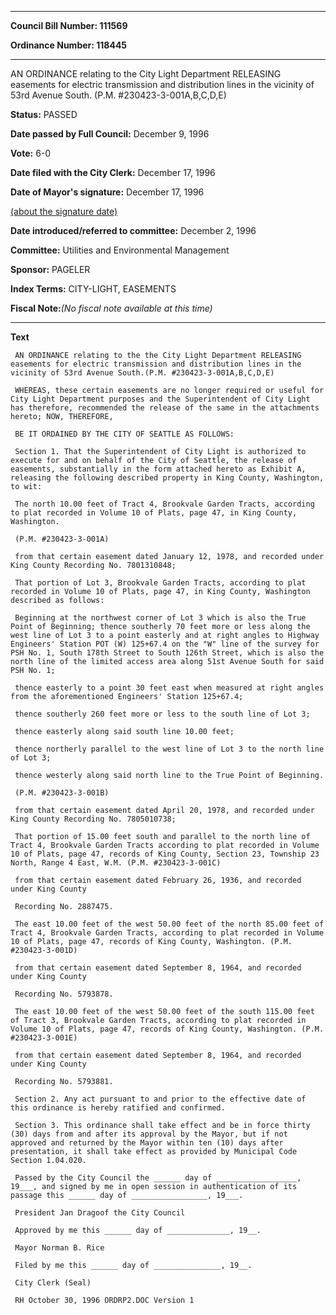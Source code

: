 

********

**Council Bill Number: 111569**
   
**Ordinance Number: 118445**
********

 AN ORDINANCE relating to the City Light Department RELEASING easements for electric transmission and distribution lines in the vicinity of 53rd Avenue South. (P.M. #230423-3-001A,B,C,D,E)

**Status:** PASSED
   
**Date passed by Full Council:** December 9, 1996
   
**Vote:** 6-0
   
**Date filed with the City Clerk:** December 17, 1996
   
**Date of Mayor's signature:** December 17, 1996
   
[(about the signature date)](/~public/approvaldate.htm)
   
   
   
**Date introduced/referred to committee:** December 2, 1996
   
**Committee:** Utilities and Environmental Management
   
**Sponsor:** PAGELER
   
   
**Index Terms:** CITY-LIGHT, EASEMENTS

**Fiscal Note:**_(No fiscal note available at this time)_

********

**Text**
   
```
 AN ORDINANCE relating to the the City Light Department RELEASING easements for electric transmission and distribution lines in the vicinity of 53rd Avenue South.(P.M. #230423-3-001A,B,C,D,E)

 WHEREAS, these certain easements are no longer required or useful for City Light Department purposes and the Superintendent of City Light has therefore, recommended the release of the same in the attachments hereto; NOW, THEREFORE,

 BE IT ORDAINED BY THE CITY OF SEATTLE AS FOLLOWS:

 Section 1. That the Superintendent of City Light is authorized to execute for and on behalf of the City of Seattle, the release of easements, substantially in the form attached hereto as Exhibit A, releasing the following described property in King County, Washington, to wit:

 The north 10.00 feet of Tract 4, Brookvale Garden Tracts, according to plat recorded in Volume 10 of Plats, page 47, in King County, Washington.

 (P.M. #230423-3-001A)

 from that certain easement dated January 12, 1978, and recorded under King County Recording No. 7801310848;

 That portion of Lot 3, Brookvale Garden Tracts, according to plat recorded in Volume 10 of Plats, page 47, in King County, Washington described as follows:

 Beginning at the northwest corner of Lot 3 which is also the True Point of Beginning; thence southerly 70 feet more or less along the west line of Lot 3 to a point easterly and at right angles to Highway Engineers' Station POT (W) 125+67.4 on the "W" line of the survey for PSH No. 1, South 178th Street to South 126th Street, which is also the north line of the limited access area along 51st Avenue South for said PSH No. 1;

 thence easterly to a point 30 feet east when measured at right angles from the aforementioned Engineers' Station 125+67.4;

 thence southerly 260 feet more or less to the south line of Lot 3;

 thence easterly along said south line 10.00 feet;

 thence northerly parallel to the west line of Lot 3 to the north line of Lot 3;

 thence westerly along said north line to the True Point of Beginning.

 (P.M. #230423-3-001B)

 from that certain easement dated April 20, 1978, and recorded under King County Recording No. 7805010738;

 That portion of 15.00 feet south and parallel to the north line of Tract 4, Brookvale Garden Tracts according to plat recorded in Volume 10 of Plats, page 47, records of King County, Section 23, Township 23 North, Range 4 East, W.M. (P.M. #230423-3-001C)

 from that certain easement dated February 26, 1936, and recorded under King County

 Recording No. 2887475.

 The east 10.00 feet of the west 50.00 feet of the north 85.00 feet of Tract 4, Brookvale Garden Tracts, according to plat recorded in Volume 10 of Plats, page 47, records of King County, Washington. (P.M. #230423-3-001D)

 from that certain easement dated September 8, 1964, and recorded under King County

 Recording No. 5793878.

 The east 10.00 feet of the west 50.00 feet of the south 115.00 feet of Tract 3, Brookvale Garden Tracts, according to plat recorded in Volume 10 of Plats, page 47, records of King County, Washington. (P.M. #230423-3-001E)

 from that certain easement dated September 8, 1964, and recorded under King County

 Recording No. 5793881.

 Section 2. Any act pursuant to and prior to the effective date of this ordinance is hereby ratified and confirmed.

 Section 3. This ordinance shall take effect and be in force thirty (30) days from and after its approval by the Mayor, but if not approved and returned by the Mayor within ten (10) days after presentation, it shall take effect as provided by Municipal Code Section 1.04.020.

 Passed by the City Council the ______ day of __________________, 19___, and signed by me in open session in authentication of its passage this ______ day of _________________, 19___.

 President Jan Dragoof the City Council

 Approved by me this ______ day of ______________, 19__.

 Mayor Norman B. Rice

 Filed by me this ______ day of _______________, 19__.

 City Clerk (Seal)

 RH October 30, 1996 ORDRP2.DOC Version 1

```
